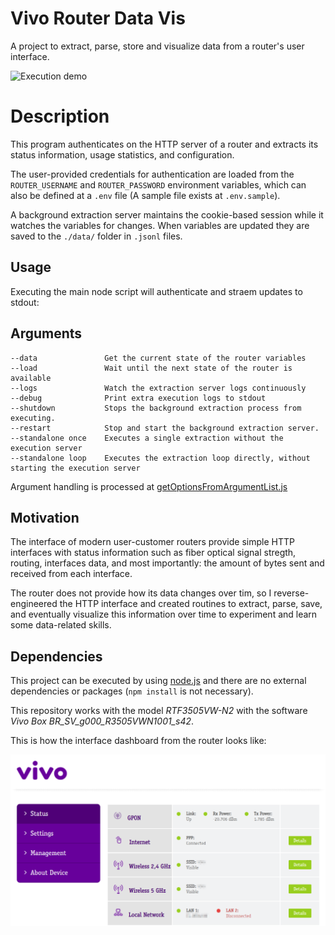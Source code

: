 # Vivo Router Data Vis

A project to extract, parse, store and visualize data from a router's user interface.

![Execution demo](./images/demo.gif)

# Description

This program authenticates on the HTTP server of a router and extracts its status information, usage statistics, and configuration.

The user-provided credentials for authentication are loaded from the `ROUTER_USERNAME` and `ROUTER_PASSWORD` environment variables, which can also be defined at a `.env` file (A sample file exists at `.env.sample`).

A background extraction server maintains the cookie-based session while it watches the variables for changes. When variables are updated they are saved to the `./data/` folder in `.jsonl` files.

## Usage

Executing the main node script will authenticate and straem updates to stdout:

## Arguments

```
--data               Get the current state of the router variables
--load               Wait until the next state of the router is available
--logs               Watch the extraction server logs continuously
--debug              Print extra execution logs to stdout
--shutdown           Stops the background extraction process from executing.
--restart            Stop and start the background extraction server.
--standalone once    Executes a single extraction without the execution server  
--standalone loop    Executes the extraction loop directly, without starting the execution server
```

Argument handling is processed at [getOptionsFromArgumentList.js](./src/cli/getOptionsFromArgumentList.js)

## Motivation

The interface of modern user-customer routers provide simple HTTP interfaces with status information such as fiber optical signal stregth, routing, interfaces data, and most importantly: the amount of bytes sent and received from each interface.

The router does not provide how its data changes over tim, so I reverse-engineered the HTTP  interface and created routines to extract, parse, save, and eventually visualize this information over time to experiment and learn some data-related skills.

## Dependencies

This project can be executed by using [node.js](https://nodejs.org/) and there are no external dependencies or packages (`npm install` is not necessary).

This repository works with the model *RTF3505VW-N2* with the software *Vivo Box BR_SV_g000_R3505VWN1001_s42*.

This is how the interface dashboard from the router looks like:

![Vivo Box Router Interface](images/interface.png)


